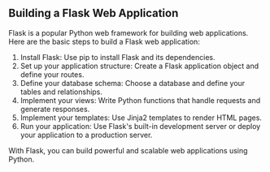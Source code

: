 ## Building a Flask Web Application

Flask is a popular Python web framework for building web applications. Here are the basic steps to build a Flask web application:

1. Install Flask: Use pip to install Flask and its dependencies.
2. Set up your application structure: Create a Flask application object and define your routes.
3. Define your database schema: Choose a database and define your tables and relationships.
4. Implement your views: Write Python functions that handle requests and generate responses.
5. Implement your templates: Use Jinja2 templates to render HTML pages.
6. Run your application: Use Flask's built-in development server or deploy your application to a production server.

With Flask, you can build powerful and scalable web applications using Python.
